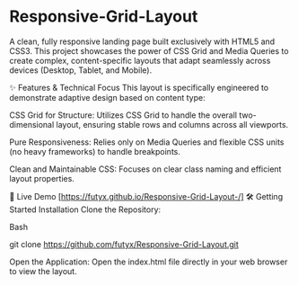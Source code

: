 # Responsive-Grid-Layout

A clean, fully responsive landing page built exclusively with HTML5 and CSS3. This project showcases the power of CSS Grid and Media Queries to create complex, content-specific layouts that adapt seamlessly across devices (Desktop, Tablet, and Mobile).

✨ Features & Technical Focus
This layout is specifically engineered to demonstrate adaptive design based on content type:

CSS Grid for Structure: Utilizes CSS Grid to handle the overall two-dimensional layout, ensuring stable rows and columns across all viewports.


Pure Responsiveness: Relies only on Media Queries and flexible CSS units (no heavy frameworks) to handle breakpoints.

Clean and Maintainable CSS: Focuses on clear class naming and efficient layout properties.

🚀 Live Demo [https://futyx.github.io/Responsive-Grid-Layout-/]
🛠️ Getting Started
Installation
Clone the Repository:

Bash

git clone https://github.com/futyx/Responsive-Grid-Layout.git

Open the Application:
Open the index.html file directly in your web browser to view the layout.

